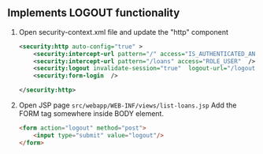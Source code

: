 ## Implements LOGOUT functionality

1.  Open security-context.xml file and update the "http" component

    ```xml
    <security:http auto-config="true" >
	    <security:intercept-url pattern="/" access="IS_AUTHENTICATED_ANONYMOUSLY"/>
		<security:intercept-url pattern="/loans" access="ROLE_USER"  />
		<security:logout invalidate-session="true"  logout-url="/logout" />
		<security:form-login  />

	</security:http>    
    ```

2.  Open JSP page `src/webapp/WEB-INF/views/list-loans.jsp`
    Add the FORM tag somewhere inside BODY element.

    ```html
    <form action="logout" method="post">
        <input type="submit" value="logout"/>
    </form>
    ```
